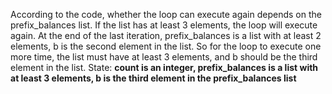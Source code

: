 According to the code, whether the loop can execute again depends on the prefix_balances list. If the list has at least 3 elements, the loop will execute again. At the end of the last iteration, prefix_balances is a list with at least 2 elements, b is the second element in the list. So for the loop to execute one more time, the list must have at least 3 elements, and b should be the third element in the list.
State: **count is an integer, prefix_balances is a list with at least 3 elements, b is the third element in the prefix_balances list**